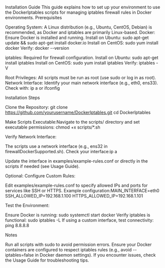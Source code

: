 Installation Guide
This guide explains how to set up your environment to use the DockerIptables scripts for managing iptables firewall rules in Docker environments.
Prerequisites

Operating System: A Linux distribution (e.g., Ubuntu, CentOS, Debian) is recommended, as Docker and iptables are primarily Linux-based.
Docker: Ensure Docker is installed and running.
Install on Ubuntu: sudo apt-get update && sudo apt-get install docker.io
Install on CentOS: sudo yum install docker
Verify: docker --version


iptables: Required for firewall configuration.
Install on Ubuntu: sudo apt-get install iptables
Install on CentOS: sudo yum install iptables
Verify: iptables -V


Root Privileges: All scripts must be run as root (use sudo or log in as root).
Network Interface: Identify your main network interface (e.g., eth0, ens33).
Check with: ip a or ifconfig



Installation Steps

Clone the Repository:
git clone https://github.com/yourusername/DockerIptables.git
cd DockerIptables


Make Scripts Executable:Navigate to the scripts/ directory and set executable permissions:
chmod +x scripts/*.sh


Verify Network Interface:

The scripts use a network interface (e.g., ens32 in firewallDockerSupported.sh). Check your interface:ip a


Update the interface in examples/example-rules.conf or directly in the scripts if needed (see Usage Guide).


Optional: Configure Custom Rules:

Edit examples/example-rules.conf to specify allowed IPs and ports for services like SSH or HTTPS.
Example configuration:MAIN_INTERFACE=eth0
SSH_ALLOWED_IP=192.168.1.100
HTTPS_ALLOWED_IP=192.168.1.101




Test the Environment:

Ensure Docker is running: sudo systemctl start docker
Verify iptables is functional: sudo iptables -L
If using a custom interface, test connectivity: ping 8.8.8.8



Notes

Run all scripts with sudo to avoid permission errors.
Ensure your Docker containers are configured to respect iptables rules (e.g., avoid --iptables=false in Docker daemon settings).
If you encounter issues, check the Usage Guide for troubleshooting tips.
